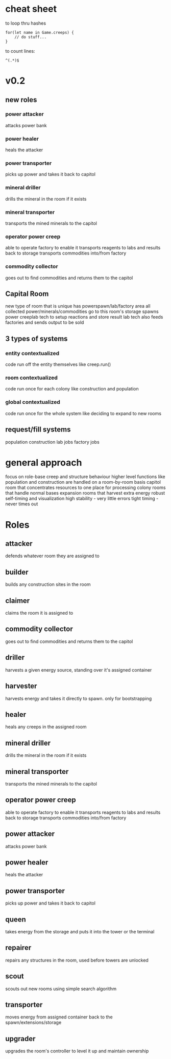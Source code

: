 # cheat sheet
to loop thru hashes
```
for(let name in Game.creeps) {
	// do stuff...
}
```

to count lines:
```
^(.*)$
```

# v0.2
## new roles
### power attacker
attacks power bank
### power healer
heals the attacker
### power transporter
picks up power and takes it back to capitol
### mineral driller
drills the mineral in the room if it exists
### mineral transporter
transports the mined minerals to the capitol
### operator power creep
able to operate factory to enable it
transports reagents to labs and results back to storage
transports commodities into/from factory
### commodity collector
goes out to find commodities and returns them to the capitol
## Capital Room
new type of room that is unique
has powerspawn/lab/factory area
all collected power/minerals/commodities go to this room's storage
spawns power creeplab tech to setup reactions and store result
lab tech also feeds factories and sends output to be sold

## 3 types of systems
### entity contextualized
code run off the entity themselves like creep.run()
### room contextualized
code run once for each colony like construction and population
### global contextualized
code run once for the whole system like deciding to expand to new rooms

## request/fill systems
population
construction
lab jobs
factory jobs


# general approach
focus on role-base creep and structure behaviour
higher level functions like population and construction are handled on a room-by-room basis
capitol room that concentrates resources to one place for processing
colony rooms that handle normal bases
expansion rooms that harvest extra energy
robust self-timing and visualization
high stability - very little errors
tight timing - never times out

# Roles
## attacker
defends whatever room they are assigned to
## builder
builds any construction sites in the room
## claimer
claims the room it is assigned to
## commodity collector
goes out to find commodities and returns them to the capitol
## driller
harvests a given energy source, standing over it's assigned container
## harvester
harvests energy and takes it directly to spawn. only for bootstrapping
## healer
heals any creeps in the assigned room
## mineral driller
drills the mineral in the room if it exists
## mineral transporter
transports the mined minerals to the capitol
## operator power creep
able to operate factory to enable it
transports reagents to labs and results back to storage
transports commodities into/from factory
## power attacker
attacks power bank
## power healer
heals the attacker
## power transporter
picks up power and takes it back to capitol
## queen
takes energy from the storage and puts it into the tower or the terminal
## repairer
repairs any structures in the room, used before towers are unlocked
## scout
scouts out new rooms using simple search algorithm
## transporter
moves energy from assigned container back to the spawn/extensions/storage
## upgrader
upgrades the room's controller to level it up and maintain ownership

